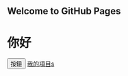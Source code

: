 ## Welcome to GitHub Pages
<script type="text/javascript">
	alert("hello");
</script>
<h1>你好</h1>
<java>
<button>按鈕</button>
<a href="https://github.com/Yoghurt29">我的項目s</a>
